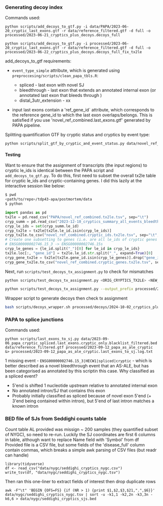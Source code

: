 ### Generating decoy index

Commands used:

`python scripts/add_decoys_to_gtf.py -i data/PAPA/2023-06-20_cryptic_last_exons.gtf -r data/reference_filtered.gtf -d full -o processed/2023-06-21_cryptics_plus_decoys.decoys_full`

`python scripts/add_decoys_to_gtf.py -i processed/2023-06-20_cryptic_last_exons.gtf -r data/reference_filtered.gtf -d full -o processed/2023-06-22_cryptics_plus_decoys.decoys_full_fix_tx2le`

add_decoys_to_gtf requirements:

- `event_type_simple` attribute, which is generated using `preproccesing/scripts/clean_papa_tbls.R`:

  - spliced - last exon with novel SJ
  - bleedthrough - last exon that extends an annotated internal exon (or annotated last exon that bleeds through )
  - distal_3utr_extension - xx

- input last exons contain a 'ref_gene_id` attribute, which corresponds to the reference gene_id to which the last exon overlaps/belongs. This is satisfied if you use 'novel_ref_combined.last_exons.gtf' generated by PAPA pipeline.

Splitting quantification GTF by cryptic status and cryptics by event type:

```bash
python scripts/split_gtf_by_cryptic_and_event_status.py data/novel_ref_combined.quant.last_exons.gtf data/2023-12-10_cryptics_summary_all_events_bleedthrough_manual_validation.tsv processed/decoys/novel_ref_combined.quant
```

#### Testing

Want to ensure that the assignment of transcripts (the input regions) to cryptic le_ids is identical between the PAPA script and `add_decoys_to_gtf.py`. To do this, first need to subset the overall tx2le table for cryptic le_ids and cryptic-containing genes. I did this lazily at the interactive session like below: 

```bash
$ pwd
<path/to/repo>/tdp43-apa/postmortem/data
$ python
```

```python
import pandas as pd
tx2le = pd.read_csv("PAPA/novel_ref_combined.tx2le.tsv", sep="\t")
cryp_summ = pd.read_csv("2023-12-10_cryptics_summary_all_events_bleedthrough_manual_validation.tsv", sep="\t")
cryp_le_ids = set(cryp_summ.le_id)
cryp_tx2le = tx2le[tx2le.le_id.isin(cryp_le_ids)]
cryp_tx2le.to_csv("novel_ref_combined.cryptic_ids.tx2le.tsv", sep="\t", index=False, header=True)
# Create one subsetting to genes (i.e. are all le_ids of cryptic genes identical?)
# ENSG00000002746.15_3 -> ENSG00000002746.15s
cryp_le_genes = {le_id.split("_")[0] for le_id in cryp_le_ids} 
tx2le.loc[:, "gene_id"] = tx2le.le_id.str.split("_", expand=True)[0]
cryp_gene_tx2le = tx2le[tx2le.gene_id.isin(cryp_le_genes)].drop("gene_id")
cryp_gene_tx2le.to_csv("novel_ref_combined.cryptic_genes.tx2le.tsv", sep="\t", index=False, header=True)
```

Next, run `scripts/test_decoys_tx_assignment.py` to check for mismatches

```bash
python scripts/test_decoys_tx_assignment.py <ORIG_CRYPTICS_TX2LE> <NEW_CRYPTICS_TX2LE>
```

```bash
python scripts/test_decoys_tx_assignment.py --output_prefix processed/2024-09-30_cryptics_decoys.cryptic_ids --metadata_file data/2023-12-10_cryptics_summary_all_events_bleedthrough_manual_validation.tsv data/novel_ref_combined.cryptic_ids.tx2le.tsv processed/2023-09-26_cryptics_plus_decoys.full.tx2le.tsv
```

Wrapper script to generate decoys then check tx assignment

```bash
bash scripts/decoys_wrapper.sh processed/decoys/2024-10-02_cryptics_plus_decoys.full
```


### PAPA to splice junctions


Commands used:

`python scripts/last_exons_to_sj.py data/2023-09-06_papa_cryptic_spliced.last_exons.cryptic_only.blacklist_filtered.bed data/reference_filtered.gtf processed/2023-09-12_papa_as_ale_cryptic &> processed/2023-09-12_papa_as_ale_cryptic.last_exons_to_sj.log.txt`

1 missing event - `ENSG00000002746.15_3|HECW1|spliced|cryptic` - which is better described as a novel bleedthrough event that an AS-ALE, but has been categorised as annotated by this scriptin this case. Why classified as a spliced event?

- 5'end is shifted 1 nucleotide upstream relative to annotated internal exon
- No annotated intron/SJ that contains this exon
- Probably initially classified as spliced because of novel exon 5'end (+ 3'end being contained within intron), but 5'end of last intron matches a known intron


### BED file of SJs from Seddighi counts table

Count table AL provided was missign ~ 200 samples (they quantified subset of NYGC), so need to re-run.
Luckily the SJ coordinates are first 6 columns in table, although want to replace Name field with 'Symbol' from df
Provided file is a CSV file, but some fields of the 'disease_full' column contain commas, which breaks a simple awk parsing of CSV files (but readr can handle)

```{r}
library(tidyverse)
df <- read_csv("data/nygc/seddighi_cryptics_nygc.csv")
write_tsv(df, "data/nygc/seddighi_cryptics_nygc.tsv")
``` 

Then ran this one-liner to extract fields of interest then drop duplicate rows

`awk -F"\t" 'BEGIN {OFS=FS} {if (NR > 1) {print $1,$2,$3,$21,".",$6}}' data/nygc/seddighi_cryptics_nygc.tsv | sort -u -k1,1 -k2,2n -k3,3n -k6,6 > data/nygc/seddighi_cryptics_sjs.bed`
